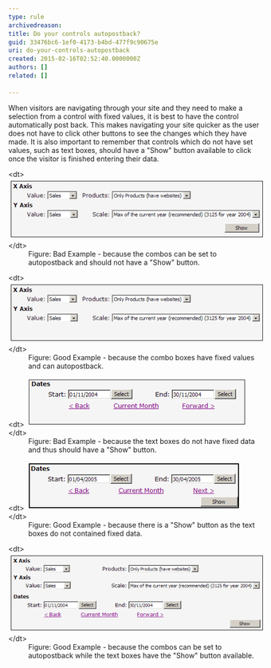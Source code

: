 ```yaml
---
type: rule
archivedreason: 
title: Do your controls autopostback?
guid: 33476bc6-1ef0-4173-b4bd-477f9c90675e
uri: do-your-controls-autopostback
created: 2015-02-16T02:52:40.0000000Z
authors: []
related: []

---
```


When visitors are navigating through your site and they need       to make a selection from a control with fixed values, it is       best to have the control automatically post back. This makes       navigating your site quicker as the user does not have to       click other buttons to see the changes which they have made.       It is also important to remember that controls which do not       have set values, such as text boxes, should have a "Show"       button available to click once the visitor is finished       entering their data.

<!--endintro-->
<dl class="badImage">&lt;dt&gt; 
      <img border="1" src="../../assets/comboswithshowbutton.gif" alt="Bad" style="margin:5px;width:545px;">
   &lt;/dt&gt;<dd>Figure: Bad Example - because the combos can be set to autopostback and should not have a "Show" button.</dd></dl><dl class="goodImage">&lt;dt&gt; 
      <img border="1" src="../../assets/autopostbackcombos.gif" alt="Combo boxes with fixed values" style="margin:5px;width:545px;">
   &lt;/dt&gt;<dd>Figure: Good Example - because the combo boxes have fixed values and can autopostback.</dd></dl><dl class="badImage">&lt;dt&gt; 
      <img border="1" src="../../assets/textboxeswithnoshowbutton.gif" alt="Bad" style="margin:5px;width:432px;">
   &lt;/dt&gt;<dd>Figure: Bad Example -  because the text boxes do not have fixed data and thus should have a "Show" button.</dd></dl><dl class="goodImage">&lt;dt&gt; 
      <img border="1" src="../../assets/textboxeswithshowbutton.gif" alt="Good" style="margin:5px;">
   &lt;/dt&gt;<dd>Figure: Good Example -  because there is a "Show" button as the text boxes do not contained fixed data.</dd></dl><dl class="goodImage">&lt;dt&gt; 
      <img border="1" src="../../assets/autopostbackandshowbutton.gif" alt="Good" style="margin:5px;width:615px;">
   &lt;/dt&gt;<dd>Figure: Good Example -  because the combos can be set to autopostback while the text boxes have the "Show" button available.</dd></dl>
